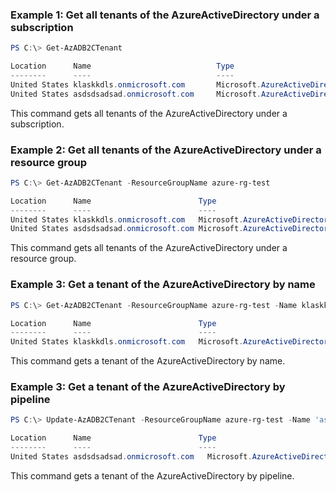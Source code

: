 ### Example 1: Get all tenants of the AzureActiveDirectory under a subscription
```powershell
PS C:\> Get-AzADB2CTenant

Location      Name                            Type
--------      ----                            ----
United States klaskkdls.onmicrosoft.com       Microsoft.AzureActiveDirectory/b2cDirectories
United States asdsdsadsad.onmicrosoft.com     Microsoft.AzureActiveDirectory/b2cDirectories
```

This command gets all tenants of the AzureActiveDirectory under a subscription.

### Example 2: Get all tenants of the AzureActiveDirectory under a resource group
```powershell
PS C:\> Get-AzADB2CTenant -ResourceGroupName azure-rg-test

Location      Name                        Type
--------      ----                        ----
United States klaskkdls.onmicrosoft.com   Microsoft.AzureActiveDirectory/b2cDirectories
United States asdsdsadsad.onmicrosoft.com Microsoft.AzureActiveDirectory/b2cDirectories
```

This command gets all tenants of the AzureActiveDirectory under a resource group.

### Example 3: Get a tenant of the AzureActiveDirectory by name
```powershell
PS C:\> Get-AzADB2CTenant -ResourceGroupName azure-rg-test -Name klaskkdls.onmicrosoft.com

Location      Name                        Type
--------      ----                        ----
United States klaskkdls.onmicrosoft.com   Microsoft.AzureActiveDirectory/b2cDirectories
```

This command gets a tenant of the AzureActiveDirectory by name.


### Example 3: Get a tenant of the AzureActiveDirectory by pipeline
```powershell
PS C:\> Update-AzADB2CTenant -ResourceGroupName azure-rg-test -Name 'asdsdsadsad.onmicrosoft.com' -Tag @{"key1" = 1; "key2" = 2} |  Get-AzADB2CTenant

Location      Name                        Type
--------      ----                        ----
United States asdsdsadsad.onmicrosoft.com   Microsoft.AzureActiveDirectory/b2cDirectories
```

This command gets a tenant of the AzureActiveDirectory by pipeline.
